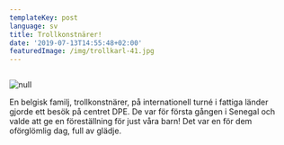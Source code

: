 ```yaml
---
templateKey: post
language: sv
title: Trollkonstnärer!
date: '2019-07-13T14:55:48+02:00'
featuredImage: /img/trollkarl-41.jpg
---
```

![]()

![null](/img/trollkarl-41.jpg)

En belgisk familj, trollkonstnärer, på internationell turné i fattiga länder gjorde ett besök på centret DPE. De var för första gången i Senegal och valde att ge en föreställning för just våra barn! Det var en för dem oförglömlig dag, full av glädje.

